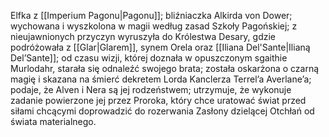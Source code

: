 Elfka z [[Imperium Pagonu|Pagonu]]; bliźniaczka Alkirda von Dower; wychowana i wyszkolona w magii według zasad Szkoły Pagońskiej; z nieujawnionych przyczyn wyruszyła do Królestwa Desary, gdzie podróżowała z [[Glar|Glarem]], synem Orela oraz [[Iliana Del'Sante|Ilianą Del’Sante]]; od czasu wizji, której doznała w opuszczonym sgaithie Murlodahr, starała się odnaleźć swojego brata; została oskarżona o czarną magię i skazana na śmierć dekretem Lorda Kanclerza Terrel’a Averlane’a; podaje, że Alven i Nera są jej rodzeństwem; utrzymuje, że wykonuje zadanie powierzone jej przez Proroka, który chce uratować świat przed siłami chcącymi doprowadzić do rozerwania Zasłony dzielącej Otchłań od świata materialnego.